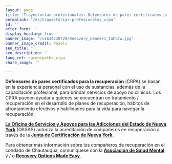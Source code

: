 ```yaml
---
layout: page
title: 'Trayectorias profesionales: Defensores de pares certificados para la recuperación '
permalink: "/es/trayectorias-profesionales_crpa"
id: ''
after_form: ''
display_heading: true
banner_image: "/v1634238729/Recovery_banner1_tahb7w.jpg"
banner_image_credit: Pexels
seo_title: ''
seo_description: ''
lang_ref: careerpaths_crpa
share_image: ''

---
```

**Defensores de pares certificados para la recuperación** (CRPA) se basan en la experiencia personal con el uso de sustancias, además de la capacitación profesional, para brindar servicios de apoyo no clínicos. Los CPRA pueden ayudar a quienes se encuentran en tratamiento / recuperación en el desarrollo de planes de recuperación, hábitos de afrontamiento efectivos y habilidades para la vida para navegar la recuperación.

[**La Oficina de Servicios y Apoyos para las Adicciones del Estado de Nueva York**](https://oasas.ny.gov/recovery/become-certified-recovery-peer-advocate) (OASAS) autoriza la acreditación de compañeros en recuperación a través de la [**Junta de Certificación de Nueva York**](http://nycertboard.org/).

Para obtener más información sobre los compañeros de recuperación en el condado de Chautauqua, comuníquese con la [**Asociación de Salud Mental**](http://www.mhachautauqua.org/contact) y / o [**Recovery Options Made Easy**](https://recoveryoptionsny.org/peer-support/).